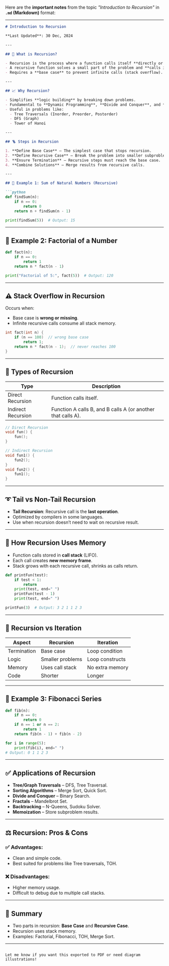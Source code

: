 Here are the **important notes** from the topic *"Introduction to Recursion"* in **`.md` (Markdown)** format:

---

```markdown
# Introduction to Recursion

**Last Updated**: 30 Dec, 2024

---

## 📌 What is Recursion?

- Recursion is the process where a function calls itself **directly or indirectly**.
- A recursive function solves a small part of the problem and **calls itself** to handle the remaining.
- Requires a **base case** to prevent infinite calls (stack overflow).

---

## 📈 Why Recursion?

- Simplifies **logic building** by breaking down problems.
- Fundamental to **Dynamic Programming**, **Divide and Conquer**, and **Backtracking**.
- Useful in problems like:
  - Tree Traversals (Inorder, Preorder, Postorder)
  - DFS (Graph)
  - Tower of Hanoi

---

## 🪜 Steps in Recursion

1. **Define Base Case** – The simplest case that stops recursion.
2. **Define Recursive Case** – Break the problem into smaller subproblems.
3. **Ensure Termination** – Recursive steps must reach the base case.
4. **Combine Solutions** – Merge results from recursive calls.

---

## 🧮 Example 1: Sum of Natural Numbers (Recursive)

```python
def findSum(n):
    if n == 0:
        return 0
    return n + findSum(n - 1)

print(findSum(5))  # Output: 15
```

---

## 🧮 Example 2: Factorial of a Number

```python
def fact(n):
    if n == 0:
        return 1
    return n * fact(n - 1)

print("Factorial of 5:", fact(5))  # Output: 120
```

---

## ⚠️ Stack Overflow in Recursion

Occurs when:
- Base case is **wrong or missing**.
- Infinite recursive calls consume all stack memory.

```cpp
int fact(int n) {
    if (n == 100)  // wrong base case
        return 1;
    return n * fact(n - 1);  // never reaches 100
}
```

---

## 🔄 Types of Recursion

| Type               | Description                                                 |
|--------------------|-------------------------------------------------------------|
| Direct Recursion   | Function calls itself.                                      |
| Indirect Recursion | Function A calls B, and B calls A (or another that calls A).|

```c
// Direct Recursion
void fun() {
    fun();
}

// Indirect Recursion
void fun1() {
    fun2();
}
void fun2() {
    fun1();
}
```

---

## ➰ Tail vs Non-Tail Recursion

- **Tail Recursion**: Recursive call is the **last operation**.
- Optimized by compilers in some languages.
- Use when recursion doesn’t need to wait on recursive result.

---

## 🧠 How Recursion Uses Memory

- Function calls stored in **call stack** (LIFO).
- Each call creates **new memory frame**.
- Stack grows with each recursive call, shrinks as calls return.

```python
def printFun(test):
    if test < 1:
        return
    print(test, end=" ")
    printFun(test - 1)
    print(test, end=" ")

printFun(3)  # Output: 3 2 1 1 2 3
```

---

## 🔁 Recursion vs Iteration

| Aspect             | Recursion                               | Iteration                               |
|--------------------|------------------------------------------|------------------------------------------|
| Termination        | Base case                               | Loop condition                          |
| Logic              | Smaller problems                        | Loop constructs                         |
| Memory             | Uses call stack                         | No extra memory                         |
| Code               | Shorter                                 | Longer                                  |

---

## 🧮 Example 3: Fibonacci Series

```python
def fib(n):
    if n == 0:
        return 0
    if n == 1 or n == 2:
        return 1
    return fib(n - 1) + fib(n - 2)

for i in range(5):
    print(fib(i), end=" ")
# Output: 0 1 1 2 3
```

---

## ✅ Applications of Recursion

- **Tree/Graph Traversals** – DFS, Tree Traversal.
- **Sorting Algorithms** – Merge Sort, Quick Sort.
- **Divide and Conquer** – Binary Search.
- **Fractals** – Mandelbrot Set.
- **Backtracking** – N-Queens, Sudoku Solver.
- **Memoization** – Store subproblem results.

---

## ⚖️ Recursion: Pros & Cons

### ✅ Advantages:
- Clean and simple code.
- Best suited for problems like Tree traversals, TOH.

### ❌ Disadvantages:
- Higher memory usage.
- Difficult to debug due to multiple call stacks.

---

## 📝 Summary

- Two parts in recursion: **Base Case** and **Recursive Case**.
- Recursion uses stack memory.
- Examples: Factorial, Fibonacci, TOH, Merge Sort.

---
```

Let me know if you want this exported to PDF or need diagram illustrations!